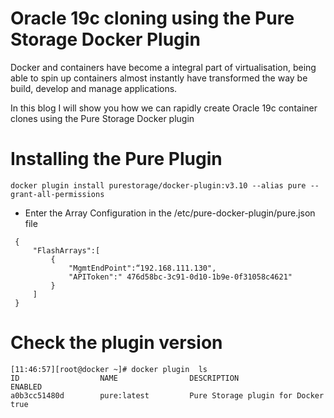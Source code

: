 # Oracle 19c cloning using the Pure Storage Docker Plugin

Docker and containers have become a integral part of virtualisation, being able to spin up containers
almost instantly have transformed the way be build, develop and manage applications.

In this blog I will show you how we can rapidly create Oracle 19c container clones using the Pure Storage Docker plugin


# Installing the Pure Plugin
```
docker plugin install purestorage/docker-plugin:v3.10 --alias pure --grant-all-permissions
```

* Enter the Array Configuration in the /etc/pure-docker-plugin/pure.json file
```
 {
     "FlashArrays":[
         {
             "MgmtEndPoint":“192.168.111.130",
             "APIToken":" 476d58bc-3c91-0d10-1b9e-0f31058c4621"
         }
     ]
 }
```


# Check the plugin version
```
[11:46:57][root@docker ~]# docker plugin  ls
ID                  NAME                DESCRIPTION                      ENABLED
a0b3cc51480d        pure:latest         Pure Storage plugin for Docker   true
```

